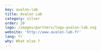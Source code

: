 ```yaml
---
key: avalon-lab
title: Avalon Lab
category: silver
order: 20
logo: /images/partners/logo-avalon-lab.svg
website: 'http://www.avalon-lab.fr'
lang: fr
why: What else ?
---
```

